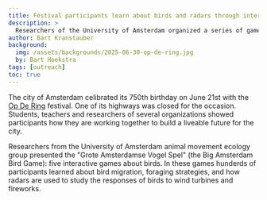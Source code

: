 ```yaml
---
title: Festival participants learn about birds and radars through interactive games
description: >
  Researchers of the University of Amsterdam organized a series of games at the "Op De Ring" festival, teaching participants about birds and radars.
author: Bart Kranstauber
background:
  img: /assets/backgrounds/2025-06-30-op-de-ring.jpg
  by: Bart Hoekstra
tags: [outreach]
toc: true
---
```


The city of Amsterdam celibrated its 750th birthday on June 21st with the [Op De Ring](https://opdering.amsterdam) festival. One of its highways was closed for the occasion. Students, teachers and researchers of several organizations showed participants how they are working together to build a liveable future for the city.

Researchers from the University of Amsterdam animal movement ecology group presented the "Grote Amsterdamse Vogel Spel" (the Big Amsterdam Bird Game): five interactive games about birds. In these games hunderds of participants learned about bird migration, foraging strategies, and how radars are used to study the responses of birds to wind turbines and fireworks.
